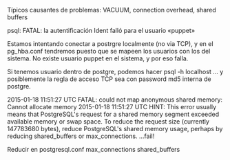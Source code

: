 Típicos causantes de problemas: VACUUM, connection overhead, shared buffers




psql: FATAL:  la autentificación Ident falló para el usuario «puppet»

Estamos intentando conectar a postrgre localmente (no via TCP), y en el pg_hba.conf tendremos puesto que se mapeen los usuarios con los del sistema.
No existe usuario puppet en el sistema, y por eso falla.

Si tenemos usuario dentro de postgre, podemos hacer psql -h localhost ... y posiblemente la regla de acceso TCP sea con password md5 interna de postgre.





2015-01-18 11:51:27 UTC FATAL:  could not map anonymous shared memory: Cannot allocate memory
2015-01-18 11:51:27 UTC HINT:  This error usually means that PostgreSQL's request for a shared memory segment exceeded available memory or swap space. To reduce the request size (currently 147783680 bytes), reduce PostgreSQL's shared memory usage, perhaps by reducing shared_buffers or max_connections.
   ...fail!

Reducir en postgresql.conf
max_connections
shared_buffers
